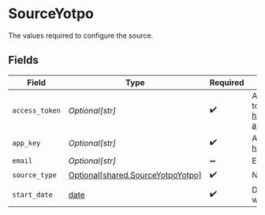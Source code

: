 # SourceYotpo

The values required to configure the source.


## Fields

| Field                                                                                                                                              | Type                                                                                                                                               | Required                                                                                                                                           | Description                                                                                                                                        | Example                                                                                                                                            |
| -------------------------------------------------------------------------------------------------------------------------------------------------- | -------------------------------------------------------------------------------------------------------------------------------------------------- | -------------------------------------------------------------------------------------------------------------------------------------------------- | -------------------------------------------------------------------------------------------------------------------------------------------------- | -------------------------------------------------------------------------------------------------------------------------------------------------- |
| `access_token`                                                                                                                                     | *Optional[str]*                                                                                                                                    | :heavy_check_mark:                                                                                                                                 | Access token recieved as a result of API call to https://api.yotpo.com/oauth/token (Ref- https://apidocs.yotpo.com/reference/yotpo-authentication) |                                                                                                                                                    |
| `app_key`                                                                                                                                          | *Optional[str]*                                                                                                                                    | :heavy_check_mark:                                                                                                                                 | App key found at settings (Ref- https://settings.yotpo.com/#/general_settings)                                                                     |                                                                                                                                                    |
| `email`                                                                                                                                            | *Optional[str]*                                                                                                                                    | :heavy_minus_sign:                                                                                                                                 | Email address registered with yotpo.                                                                                                               |                                                                                                                                                    |
| `source_type`                                                                                                                                      | [Optional[shared.SourceYotpoYotpo]](undefined/models/shared/sourceyotpoyotpo.md)                                                                   | :heavy_check_mark:                                                                                                                                 | N/A                                                                                                                                                |                                                                                                                                                    |
| `start_date`                                                                                                                                       | [date](https://docs.python.org/3/library/datetime.html#date-objects)                                                                               | :heavy_check_mark:                                                                                                                                 | Date time filter for incremental filter, Specify which date to extract from.                                                                       | 2022-03-01T00:00:00.000Z                                                                                                                           |